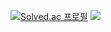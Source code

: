 [![Solved.ac
프로필](http://mazassumnida.wtf/api/v2/generate_badge?boj=goods0103)](https://solved.ac/goods0103)
<img src="http://mazandi.herokuapp.com/api?handle=goods0103&theme=cold"/>
<!--
**goods0103/goods0103** is a ✨ _special_ ✨ repository because its `README.md` (this file) appears on your GitHub profile.
Here are some ideas to get you started:

- 🔭 I’m currently working on ...
- 🌱 I’m currently learning ...
- 👯 I’m looking to collaborate on ...
- 🤔 I’m looking for help with ...
- 💬 Ask me about ...
- 📫 How to reach me: ...
- 😄 Pronouns: ...
- ⚡ Fun fact: ...
-->
